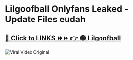 
 # Lilgoofball Onlyfans Leaked - Update Files eudah

## <h2><a href="https://clipsfans.com/Lilgoofball&ref=git">🔗 Click to LINKS ⏩⏩ 👉 🟢 Lilgoofball </a></h2>

<a href="https://clipsfans.com/Lilgoofball&ref=git" rel="nofollow" data-target="animated-image.originalLink"><img src="https://i.ibb.co.com/xMMVF88/686577567.gif" alt="Viral Video Original" style="max-width: 100%; display: inline-block;" data-target="animated-image.originalImage"></a>

